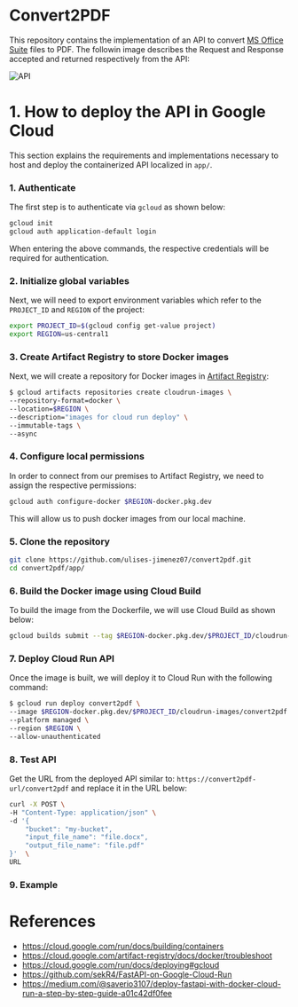 # Convert2PDF

This repository contains the implementation of an API to convert [MS Office Suite](https://apps.microsoft.com/detail/9mwk7rn11c5z?cid=majornelson) files to PDF. The followin image describes the Request and Response accepted and returned respectively from the API:

![API](img/c2p.jpg)


# 1. How to deploy the API in Google Cloud
This section explains the requirements and implementations necessary to host and deploy the containerized API localized in `app/`.

### 1. Authenticate

The first step is to authenticate via `gcloud` as shown below:

```bash
gcloud init
gcloud auth application-default login
```

When entering the above commands, the respective credentials will be required for authentication.

### 2. Initialize global variables

Next, we will need to export environment variables which refer to the `PROJECT_ID` and `REGION` of the project:

```bash
export PROJECT_ID=$(gcloud config get-value project)
export REGION=us-central1
```

### 3. Create Artifact Registry to store Docker images

Next, we will create a repository for Docker images in [Artifact Registry](https://cloud.google.com/artifact-registry):

```bash
$ gcloud artifacts repositories create cloudrun-images \
--repository-format=docker \
--location=$REGION \
--description="images for cloud run deploy" \
--immutable-tags \
--async
```

### 4. Configure local permissions

In order to connect from our premises to Artifact Registry, we need to assign the respective permissions:

```bash
gcloud auth configure-docker $REGION-docker.pkg.dev
```

This will allow us to push docker images from our local machine.
### 5. Clone the repository

```bash
git clone https://github.com/ulises-jimenez07/convert2pdf.git
cd convert2pdf/app/
```
### 6. Build the Docker image using Cloud Build

To build the image from the Dockerfile, we will use Cloud Build as shown below:

```bash
gcloud builds submit --tag $REGION-docker.pkg.dev/$PROJECT_ID/cloudrun-images/convert2pdf:latest
```

### 7. Deploy Cloud Run API

Once the image is built, we will deploy it to Cloud Run with the following command:

```bash
$ gcloud run deploy convert2pdf \
--image $REGION-docker.pkg.dev/$PROJECT_ID/cloudrun-images/convert2pdf \
--platform managed \
--region $REGION \
--allow-unauthenticated 
```

### 8. Test API

Get the URL from the deployed API similar to:  `https://convert2pdf-url/convert2pdf` and replace it in the URL below:

```bash
curl -X POST \
-H "Content-Type: application/json" \
-d '{
    "bucket": "my-bucket",
    "input_file_name": "file.docx",
    "output_file_name": "file.pdf" 
}'  \
URL
```

### 9. Example


# References
- https://cloud.google.com/run/docs/building/containers
- https://cloud.google.com/artifact-registry/docs/docker/troubleshoot
- https://cloud.google.com/run/docs/deploying#gcloud
- https://github.com/sekR4/FastAPI-on-Google-Cloud-Run
- https://medium.com/@saverio3107/deploy-fastapi-with-docker-cloud-run-a-step-by-step-guide-a01c42df0fee
